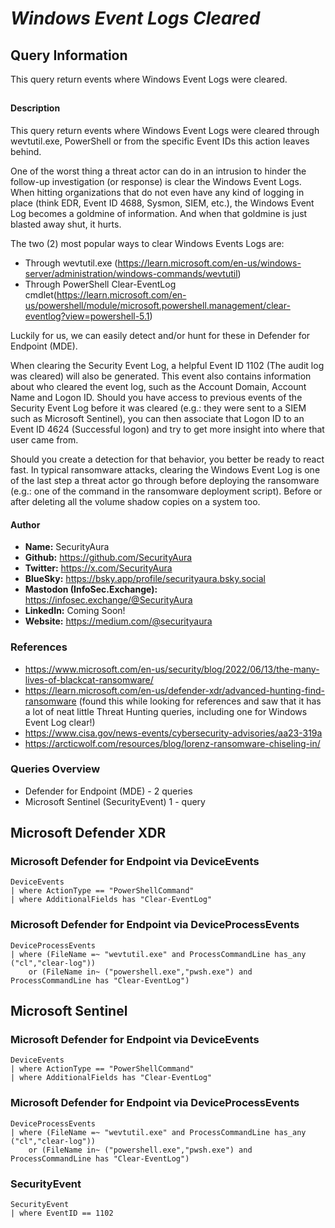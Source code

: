 # *Windows Event Logs Cleared*

## Query Information

This query return events where Windows Event Logs were cleared.

##

#### Description

This query return events where Windows Event Logs were cleared through wevtutil.exe, PowerShell or from the specific Event IDs this action leaves behind.

One of the worst thing a threat actor can do in an intrusion to hinder the follow-up investigation (or response) is clear the Windows Event Logs. When hitting organizations that do not even have any kind of logging in place (think EDR, Event ID 4688, Sysmon, SIEM, etc.), the Windows Event Log becomes a goldmine of information. And when that goldmine is just blasted away shut, it hurts.

The two (2) most popular ways to clear Windows Events Logs are:

- Through wevtutil.exe (https://learn.microsoft.com/en-us/windows-server/administration/windows-commands/wevtutil)
- Through PowerShell Clear-EventLog cmdlet(https://learn.microsoft.com/en-us/powershell/module/microsoft.powershell.management/clear-eventlog?view=powershell-5.1)

Luckily for us, we can easily detect and/or hunt for these in Defender for Endpoint (MDE). 

When clearing the Security Event Log, a helpful Event ID 1102 (The audit log was cleared) will also be generated. This event also contains information about who cleared the event log, such as the Account Domain, Account Name and Logon ID. Should you have access to previous events of the Security Event Log before it was cleared (e.g.: they were sent to a SIEM such as Microsoft Sentinel), you can then associate that Logon ID to an Event ID 4624 (Successful logon) and try to get more insight into where that user came from.

Should you create a detection for that behavior, you better be ready to react fast. In typical ransomware attacks, clearing the Windows Event Log is one of the last step a threat actor go through before deploying the ransomware (e.g.: one of the command in the ransomware deployment script). Before or after deleting all the volume shadow copies on a system too.

#### Author <Optional>
- **Name:** SecurityAura
- **Github:** https://github.com/SecurityAura
- **Twitter:** https://x.com/SecurityAura
- **BlueSky:** https://bsky.app/profile/securityaura.bsky.social
- **Mastodon (InfoSec.Exchange):** https://infosec.exchange/@SecurityAura
- **LinkedIn:** Coming Soon!
- **Website:** https://medium.com/@securityaura

### References ###

- https://www.microsoft.com/en-us/security/blog/2022/06/13/the-many-lives-of-blackcat-ransomware/
- https://learn.microsoft.com/en-us/defender-xdr/advanced-hunting-find-ransomware (found this while looking for references and saw that it has a lot of neat little Threat Hunting queries, including one for Windows Event Log clear!)
- https://www.cisa.gov/news-events/cybersecurity-advisories/aa23-319a
- https://arcticwolf.com/resources/blog/lorenz-ransomware-chiseling-in/

### Queries Overview ###

- Defender for Endpoint (MDE) - 2 queries
- Microsoft Sentinel (SecurityEvent) 1 - query

## Microsoft Defender XDR ##
### Microsoft Defender for Endpoint via DeviceEvents ###
```KQL
DeviceEvents
| where ActionType == "PowerShellCommand"
| where AdditionalFields has "Clear-EventLog"
```
### Microsoft Defender for Endpoint via DeviceProcessEvents ###
```KQL
DeviceProcessEvents
| where (FileName =~ "wevtutil.exe" and ProcessCommandLine has_any ("cl","clear-log"))
    or (FileName in~ ("powershell.exe","pwsh.exe") and ProcessCommandLine has "Clear-EventLog")
```
## Microsoft Sentinel ##
### Microsoft Defender for Endpoint via DeviceEvents ###
```KQL
DeviceEvents
| where ActionType == "PowerShellCommand"
| where AdditionalFields has "Clear-EventLog"
```
### Microsoft Defender for Endpoint via DeviceProcessEvents ###
```KQL
DeviceProcessEvents
| where (FileName =~ "wevtutil.exe" and ProcessCommandLine has_any ("cl","clear-log"))
    or (FileName in~ ("powershell.exe","pwsh.exe") and ProcessCommandLine has "Clear-EventLog")
```
### SecurityEvent ###
```KQL
SecurityEvent
| where EventID == 1102
```
